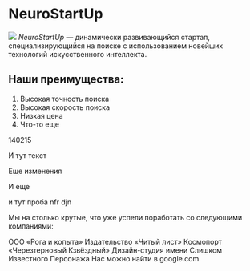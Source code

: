 # NeuroStartUp
![](https://netology-code.github.io/git-homeworks/introduction/assets/logo.png)
*NeuroStartUp* — динамически развивающийся стартап, специализирующийся на поиске с использованием новейших технологий искусственного интеллекта.

## Наши преимущества:
1. Высокая точность поиска
2. Высокая скорость поиска
3. Низкая цена
4. Что-то еще



140215

И тут текст

Еще изменения

И еще

и тут проба
nfr djn

Мы на столько крутые, что уже успели поработать со следующими компаниями:

ООО «Рога и копыта»
Издательство «Читый лист»
Космопорт «Черезтерновый Кзвёздный»
Дизайн-студия имени Слишком Известного Персонажа
Нас можно найти в google.com.